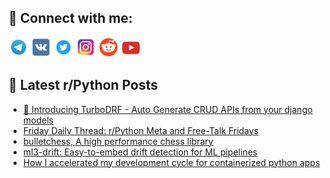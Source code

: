 ## 🔎 Connect with me:
[<img src="https://github.com/bullbesh/bullbesh/blob/main/images/Telegram.png" width="32" height="32" />](https://t.me/bullbesh)
[<img src="https://github.com/bullbesh/bullbesh/blob/main/images/VK.png" width="32" height="32" />](https://vk.com/bullbesh)
[<img src="https://github.com/bullbesh/bullbesh/blob/main/images/Twitter.png" width="32" height="32" />](https://twitter.com/bullbesh1)
[<img src="https://github.com/bullbesh/bullbesh/blob/main/images/Instagram.png" width="32" height="32" />](https://www.instagram.com/bullbesh)
[<img src="https://github.com/bullbesh/bullbesh/blob/main/images/Reddit.png" width="32" height="32" />](https://www.reddit.com/user/bullbesh)
[<img src="https://github.com/bullbesh/bullbesh/blob/main/images/YouTube.png" width="32" height="32" />](https://www.youtube.com/channel/UCtfjRs6uzgq5mfm8S06WTcg)

## 📕 Latest r/Python Posts
<!-- BLOG-POST-LIST:START -->
- [🎉 Introducing TurboDRF - Auto Generate CRUD APIs from your django models](https://www.reddit.com/r/Python/comments/1kyywn0/introducing_turbodrf_auto_generate_crud_apis_from/)
- [Friday Daily Thread: r/Python Meta and Free-Talk Fridays](https://www.reddit.com/r/Python/comments/1kyq5i2/friday_daily_thread_rpython_meta_and_freetalk/)
- [bulletchess, A high performance chess library](https://www.reddit.com/r/Python/comments/1kyoyds/bulletchess_a_high_performance_chess_library/)
- [ml3-drift: Easy-to-embed drift detection for ML pipelines](https://www.reddit.com/r/Python/comments/1kyoldp/ml3drift_easytoembed_drift_detection_for_ml/)
- [How I accelerated my development cycle for containerized python apps](https://www.reddit.com/r/Python/comments/1kyjsiz/how_i_accelerated_my_development_cycle_for/)
<!-- BLOG-POST-LIST:END -->
